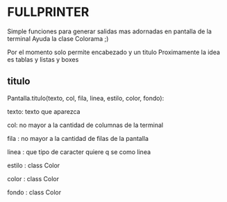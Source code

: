 # FULLPRINTER

Simple funciones para generar salidas mas adornadas en pantalla de la terminal
Ayuda la clase Colorama ;)

Por el momento solo permite encabezado y un titulo
Proximamente la idea es tablas y listas y boxes


## titulo

Pantalla.titulo(texto, col, fila, linea, estilo, color, fondo):

texto: <string> texto que aparezca

col: <numero> no mayor a la cantidad de columnas de la terminal

fila : <numero> no mayor a la cantidad de filas de la pantalla

linea : <string> que tipo de caracter quiere q se como linea

estilo : class Color

color : class Color

fondo : class Color
